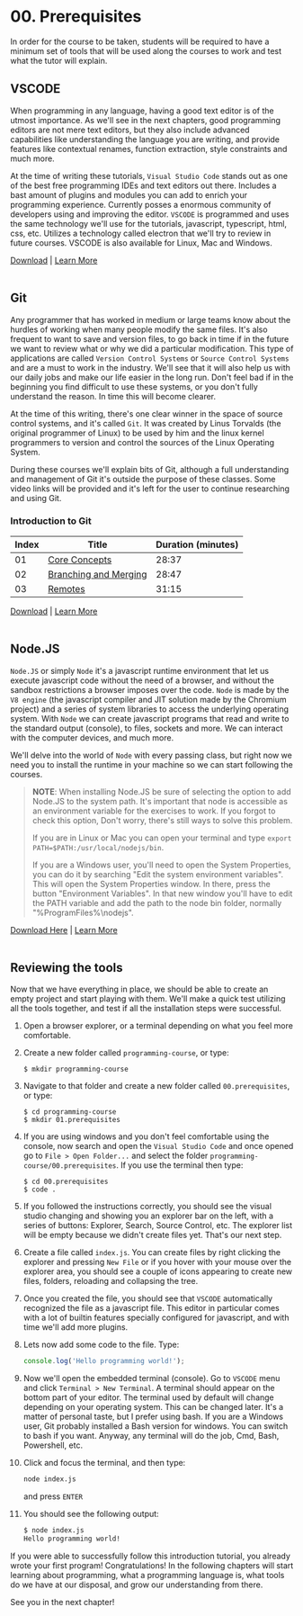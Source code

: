 # 00. Prerequisites
In order for the course to be taken, students will be required to have a minimum set of tools that will be used along the courses to work and test what the tutor will explain.

## VSCODE
When programming in any language, having a good text editor is of the utmost importance. As we'll see in the next chapters, good programming editors are not mere text editors, but they also include advanced capabilities like understanding the language you are writing, and provide features like contextual renames, function extraction, style constraints and much more.

At the time of writing these tutorials, `Visual Studio Code` stands out as one of the best free programming IDEs and text editors out there. Includes a bast amount of plugins and modules you can add to enrich your programming experience. Currently posses a enormous community of developers using and improving the editor. `VSCODE` is programmed and uses the same technology we'll use for the tutorials, javascript, typescript, html, css, etc. Utilizes a technology called electron that we'll try to review in future courses. VSCODE is also available for Linux, Mac and Windows.

[Download](https://code.visualstudio.com/download) | [Learn More](https://code.visualstudio.com/docs)
<br>
<br>

## Git
Any programmer that has worked in medium or large teams know about the hurdles of working when many people modify the same files. It's also frequent to want to save and version files, to go back in time if in the future we want to review what or why we did a particular modification. This type of applications are called `Version Control Systems` or `Source Control Systems` and are a must to work in the industry. We'll see that it will also help us with our daily jobs and make our life easier in the long run. Don't feel bad if in the beginning you find difficult to use these systems, or you don't fully understand the reason. In time this will become clearer.

At the time of this writing, there's one clear winner in the space of source control systems, and it's called `Git`. It was created by Linus Torvalds (the original programmer of Linux) to be used by him and the linux kernel programmers to version and control the sources of the Linux Operating System.

During these courses we'll explain bits of Git, although a full understanding and management of Git it's outside the purpose of these classes. Some video links will be provided and it's left for the user to continue researching and using Git.

### Introduction to Git
| Index | Title | Duration (minutes) |
|---    |---    | ---      |
|01     |[Core Concepts](https://www.youtube.com/watch?v=uR6G2v_WsRA)| 28:37|
|02     |[Branching and Merging](https://www.youtube.com/watch?v=FyAAIHHClqI)| 28:47|
|03     |[Remotes](https://www.youtube.com/watch?v=Gg4bLk8cGNo)| 31:15|

[Download](https://git-scm.com/downloads) | [Learn More](https://git-scm.com/doc)
<br>
<br>

## Node.JS
`Node.JS` or simply `Node` it's a javascript runtime environment that let us execute javascript code without the need of a browser, and without the sandbox restrictions a browser imposes over the code. `Node` is made by the `V8 engine` (the javascript compiler and JIT solution made by the Chromium project) and a series of system libraries to access the underlying operating system. With `Node` we can create javascript programs that read and write to the standard output (console), to files, sockets and more. We can interact with the computer devices, and much more.

We'll delve into the world of `Node` with every passing class, but right now we need you to install the runtime in your machine so we can start following the courses.

> **NOTE**: When installing Node.JS be sure of selecting the option to add Node.JS to the system path. It's important that node is accessible as an environment variable for the exercises to work. If you forgot to check this option, Don't worry, there's still ways to solve this problem.
>
> If you are in Linux or Mac you can open your terminal and type `export PATH=$PATH:/usr/local/nodejs/bin`.
>
> If you are a Windows user, you'll need to open the System Properties, you can do it by searching "Edit the system environment variables". This will open the System Properties window. In there, press the button "Environment Variables". In that new window you'll have to edit the PATH variable and add the path to the node bin folder, normally "%ProgramFiles%\nodejs\".

[Download Here](https://nodejs.org/en/download/) | [Learn More](https://nodejs.org/en/about/)
<br>
<br>

## Reviewing the tools
Now that we have everything in place, we should be able to create an empty project and start playing with them. We'll make a quick test utilizing all the tools together, and test if all the installation steps were successful.

1. Open a browser explorer, or a terminal depending on what you feel more comfortable.

2. Create a new folder called `programming-course`, or type:
   ```shell
   $ mkdir programming-course
   ```
3. Navigate to that folder and create a new folder called `00.prerequisites`, or type:
   ```shell
   $ cd programming-course
   $ mkdir 01.prerequisites
   ```
4. If you are using windows and you don't feel comfortable using the console, now search and open the `Visual Studio Code` and once opened go to `File > Open Folder...` and select the folder `programming-course/00.prerequisites`. If you use the terminal then type:
   ```shell
   $ cd 00.prerequisites
   $ code .
   ```
5. If you followed the instructions correctly, you should see the visual studio changing and showing you an explorer bar on the left, with a series of buttons: Explorer, Search, Source Control, etc. The explorer list will be empty because we didn't create files yet. That's our next step.

6. Create a file called `index.js`. You can create files by right clicking the explorer and pressing `New File` or if you hover with your mouse over the explorer area, you should see a couple of icons appearing to create new files, folders, reloading and collapsing the tree.

7. Once you created the file, you should see that `VSCODE` automatically recognized the file as a javascript file. This editor in particular comes with a lot of builtin features specially configured for javascript, and with time we'll add more plugins.

8. Lets now add some code to the file. Type:
   ```js
   console.log('Hello programming world!');
   ```
9. Now we'll open the embedded terminal (console). Go to `VSCODE` menu and click `Terminal > New Terminal`. A terminal should appear on the bottom part of your editor. The terminal used by default will change depending on your operating system. This can be changed later. It's a matter of personal taste, but I prefer using bash. If you are a Windows user, Git probably installed a Bash version for windows. You can switch to bash if you want. Anyway, any terminal will do the job, Cmd, Bash, Powershell, etc.

10. Click and focus the terminal, and then type:
    ```bash
    node index.js
    ```
    and press `ENTER`

11. You should see the following output:
    ```bash
    $ node index.js
    Hello programming world!
    ```

If you were able to successfully follow this introduction tutorial, you already wrote your first program! Congratulations! In the following chapters will start learning about programming, what a programming language is, what tools do we have at our disposal, and grow our understanding from there.

See you in the next chapter!